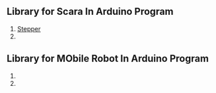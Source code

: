## Library for Scara In Arduino Program
1. [Stepper](https://github.com/arduino-libraries/Stepper.git)
2. 

## Library for MObile Robot In Arduino Program
1. 
2. 